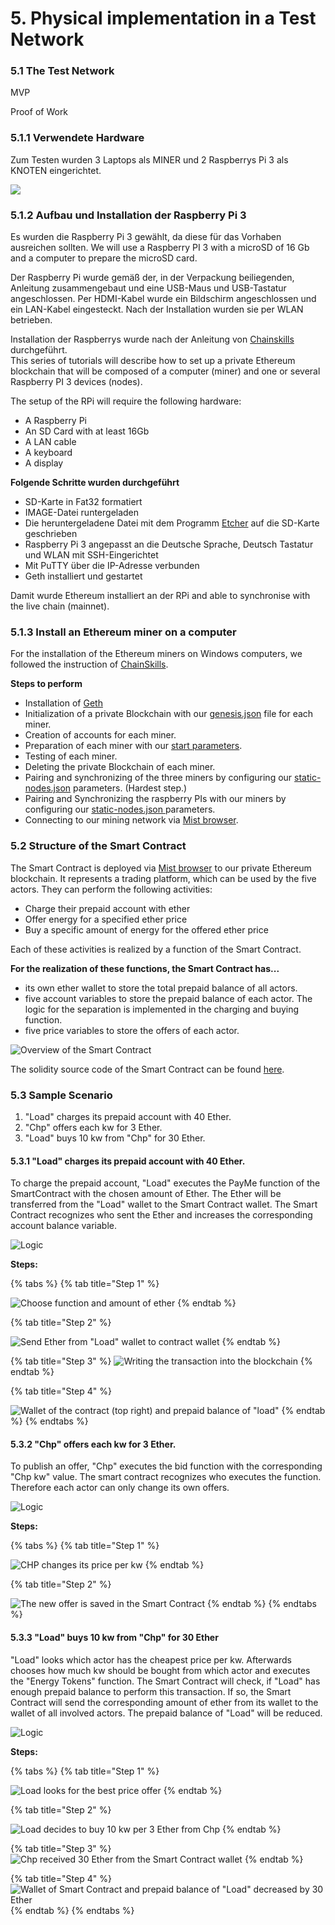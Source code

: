 # 5. Physical implementation in a Test Network

### 5.1         The Test Network

MVP

Proof of Work

### 5.1.1 **Verwendete Hardware**

Zum Testen wurden 3 Laptops als MINER und 2 Raspberrys Pi 3 als KNOTEN eingerichtet. 

![](.gitbook/assets/network.PNG)

### 5.1.2 Aufbau und Installation der Raspberry Pi 3

Es wurden die Raspberry Pi 3 gewählt, da diese für das Vorhaben ausreichen sollten.  We will use a Raspberry PI 3 with a microSD of 16 Gb and a computer to prepare the microSD card.

Der Raspberry Pi wurde gemäß der, in der Verpackung beiliegenden, Anleitung zusammengebaut und eine USB-Maus und USB-Tastatur angeschlossen. Per HDMI-Kabel wurde ein Bildschirm angeschlossen und ein LAN-Kabel eingesteckt. Nach der Installation wurden sie per WLAN betrieben.

Installation der Raspberrys wurde nach der Anleitung von [Chainskills](http://chainskills.com/2017/02/24/create-a-private-ethereum-blockchain-with-iot-devices-16/) durchgeführt.   
This series of tutorials will describe how to set up a private Ethereum blockchain that will be composed of a computer \(miner\) and one or several Raspberry PI 3 devices \(nodes\).

The setup of the RPi will require the following hardware:

* A Raspberry Pi
* An SD Card with at least 16Gb
* A LAN cable
* A keyboard
* A display

**Folgende Schritte wurden durchgeführt**

* SD-Karte in Fat32 formatiert
* IMAGE-Datei runtergeladen 
* Die heruntergeladene Datei mit dem Programm [Etcher](https://www.raspberrypi.org/documentation/installation/installing-images/windows.md) auf die SD-Karte geschrieben
* Raspberry Pi 3 angepasst an die Deutsche Sprache, Deutsch Tastatur und WLAN mit SSH-Eingerichtet 
* Mit PuTTY über die IP-Adresse verbunden
* Geth installiert und gestartet

Damit wurde Ethereum installiert an der RPi and able to synchronise with the live chain \(mainnet\).

### 5.1.3 Install an Ethereum miner on a computer

For the installation of the Ethereum miners on Windows computers, we followed the instruction of [ChainSkills](http://chainskills.com/2017/03/03/install-a-ethereum-node-on-a-computer-26/). 

**Steps to perform**

* Installation of [Geth ](https://geth.ethereum.org/downloads/)
* Initialization of a private Blockchain with our [genesis.json](https://github.com/Ricardo-Cz/DEE_SCM/blob/master/genesis.json) file for each miner.
* Creation of accounts for each miner.
* Preparation of each miner with our [start parameters](https://github.com/Ricardo-Cz/DEE_SCM/blob/master/startminer1.bat).
* Testing of each miner.
* Deleting the private Blockchain of each miner.
* Pairing and synchronizing of the three miners by configuring our [static-nodes.json](https://github.com/Ricardo-Cz/DEE_SCM/blob/master/static-nodes.json) parameters. \(Hardest step.\)
* Pairing and Synchronizing the raspberry PIs with our miners by configuring our [static-nodes.json ](https://github.com/Ricardo-Cz/DEE_SCM/blob/master/static-nodes.json)parameters.
* Connecting to our mining network via [Mist browser](https://github.com/ethereum/mist).



### 5.2         Structure of the Smart Contract

The Smart Contract is deployed via [Mist browser](https://github.com/ethereum/mist) to our private Ethereum blockchain. It represents a trading platform, which can be used by the five actors. They can perform the following activities:

* Charge their prepaid account with ether
* Offer energy for a specified ether price
* Buy a specific amount of energy for the offered ether price

Each of these activities is realized by a function of the Smart Contract. 

**For the realization of these functions, the Smart Contract has...**

* its own ether wallet to store the total prepaid balance of all actors. 
* five account variables to store the prepaid balance of each actor. The logic for the separation is implemented in the charging and buying function.
* five price variables to store the offers of each actor.

![Overview of the Smart Contract](.gitbook/assets/image%20%282%29.png)

The solidity source code of the Smart Contract can be found [here](https://github.com/Ricardo-Cz/DEE_SCM/blob/master/EnergyBlockchain.1.sol).



### 5.3 Sample Scenario

1. "Load" charges its prepaid account with 40 Ether.
2. "Chp" offers each kw for 3 Ether.
3. "Load" buys 10 kw from "Chp" for 30 Ether.



#### 5.3.1 **"Load" charges its prepaid account with 40 Ether.**

To charge the prepaid account, "Load" executes the PayMe function of the SmartContract with the chosen amount of Ether. The Ether will be transferred from the "Load" wallet to the Smart Contract wallet. The Smart Contract recognizes who sent the Ether and increases the corresponding account balance variable.

![Logic](.gitbook/assets/image%20%2814%29.png)

**Steps:**

{% tabs %}
{% tab title="Step 1" %}


![Choose function and amount of ether](.gitbook/assets/image%20%289%29.png)
{% endtab %}

{% tab title="Step 2" %}


![Send Ether from &quot;Load&quot; wallet to contract wallet](.gitbook/assets/image%20%2815%29.png)
{% endtab %}

{% tab title="Step 3" %}
![Writing the transaction into the blockchain](.gitbook/assets/image%20%286%29.png)
{% endtab %}

{% tab title="Step 4" %}


![Wallet of the contract \(top right\) and prepaid balance of &quot;load&quot;](.gitbook/assets/image%20%2827%29.png)
{% endtab %}
{% endtabs %}



#### 5.3.2 "Chp" offers each kw for 3 Ether.

To publish an offer, "Chp" executes the bid function with the corresponding "Chp kw" value. The smart contract recognizes who executes the function. Therefore each actor can only change its own offers.

![Logic](.gitbook/assets/image%20%2819%29.png)

  
**Steps:**

{% tabs %}
{% tab title="Step 1" %}


![CHP changes its price per kw](.gitbook/assets/image%20%2816%29.png)
{% endtab %}

{% tab title="Step 2" %}


![The new offer is saved in the Smart Contract](.gitbook/assets/image%20%287%29.png)
{% endtab %}
{% endtabs %}

#### 

#### 5.3.3 "Load" buys 10 kw from "Chp" for 30 Ether

"Load" looks which actor has the cheapest price per kw. Afterwards chooses how much kw should be bought from which actor and executes the "Energy Tokens" function. The Smart Contract will check, if "Load" has enough prepaid balance to perform this transaction. If so, the Smart Contract will send the corresponding amount of ether from its wallet to the wallet of all involved actors. The prepaid balance of "Load" will be reduced.

![Logic](.gitbook/assets/image%20%288%29.png)

  
**Steps:**

{% tabs %}
{% tab title="Step 1" %}


![Load looks for the best price offer](.gitbook/assets/image%20%287%29.png)
{% endtab %}

{% tab title="Step 2" %}


![Load decides to buy 10 kw per 3 Ether from Chp](.gitbook/assets/image%20%285%29.png)
{% endtab %}

{% tab title="Step 3" %}
![Chp received 30 Ether from the Smart Contract wallet](.gitbook/assets/image%20%2822%29.png)
{% endtab %}

{% tab title="Step 4" %}
![Wallet of Smart Contract and prepaid balance of &quot;Load&quot; decreased by 30 Ether](.gitbook/assets/image%20%2826%29.png)
{% endtab %}
{% endtabs %}



